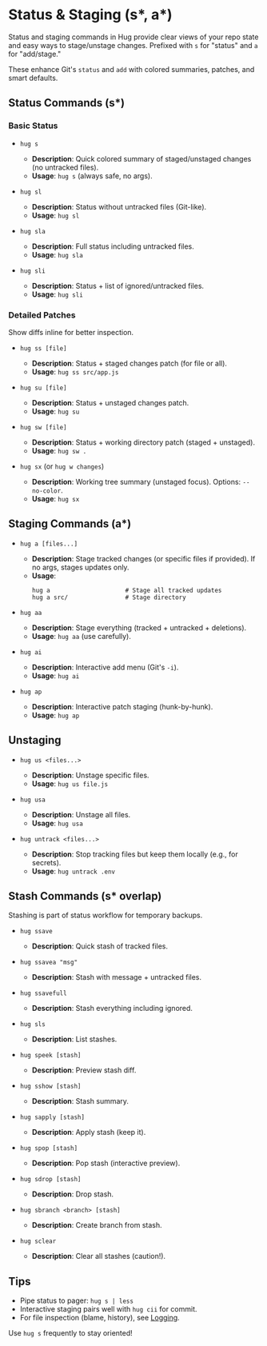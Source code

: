 # Status & Staging (s*, a*)

Status and staging commands in Hug provide clear views of your repo state and easy ways to stage/unstage changes. Prefixed with `s` for "status" and `a` for "add/stage."

These enhance Git's `status` and `add` with colored summaries, patches, and smart defaults.

## Status Commands (s*)

### Basic Status
- `hug s`
  - **Description**: Quick colored summary of staged/unstaged changes (no untracked files).
  - **Usage**: `hug s` (always safe, no args).

- `hug sl`
  - **Description**: Status without untracked files (Git-like).
  - **Usage**: `hug sl`

- `hug sla`
  - **Description**: Full status including untracked files.
  - **Usage**: `hug sla`

- `hug sli`
  - **Description**: Status + list of ignored/untracked files.
  - **Usage**: `hug sli`

### Detailed Patches
Show diffs inline for better inspection.

- `hug ss [file]`
  - **Description**: Status + staged changes patch (for file or all).
  - **Usage**: `hug ss src/app.js`

- `hug su [file]`
  - **Description**: Status + unstaged changes patch.
  - **Usage**: `hug su`

- `hug sw [file]`
  - **Description**: Status + working directory patch (staged + unstaged).
  - **Usage**: `hug sw .`

- `hug sx` (or `hug w changes`)
  - **Description**: Working tree summary (unstaged focus). Options: `--no-color`.
  - **Usage**: `hug sx`

## Staging Commands (a*)

- `hug a [files...]`
  - **Description**: Stage tracked changes (or specific files if provided). If no args, stages updates only.
  - **Usage**:
    ```
    hug a                     # Stage all tracked updates
    hug a src/                # Stage directory
    ```

- `hug aa`
  - **Description**: Stage everything (tracked + untracked + deletions).
  - **Usage**: `hug aa` (use carefully).

- `hug ai`
  - **Description**: Interactive add menu (Git's `-i`).
  - **Usage**: `hug ai`

- `hug ap`
  - **Description**: Interactive patch staging (hunk-by-hunk).
  - **Usage**: `hug ap`

## Unstaging
- `hug us <files...>`
  - **Description**: Unstage specific files.
  - **Usage**: `hug us file.js`

- `hug usa`
  - **Description**: Unstage all files.
  - **Usage**: `hug usa`

- `hug untrack <files...>`
  - **Description**: Stop tracking files but keep them locally (e.g., for secrets).
  - **Usage**: `hug untrack .env`

## Stash Commands (s* overlap)
Stashing is part of status workflow for temporary backups.

- `hug ssave`
  - **Description**: Quick stash of tracked files.

- `hug ssavea "msg"`
  - **Description**: Stash with message + untracked files.

- `hug ssavefull`
  - **Description**: Stash everything including ignored.

- `hug sls`
  - **Description**: List stashes.

- `hug speek [stash]`
  - **Description**: Preview stash diff.

- `hug sshow [stash]`
  - **Description**: Stash summary.

- `hug sapply [stash]`
  - **Description**: Apply stash (keep it).

- `hug spop [stash]`
  - **Description**: Pop stash (interactive preview).

- `hug sdrop [stash]`
  - **Description**: Drop stash.

- `hug sbranch <branch> [stash]`
  - **Description**: Create branch from stash.

- `hug sclear`
  - **Description**: Clear all stashes (caution!).

## Tips
- Pipe status to pager: `hug s | less`
- Interactive staging pairs well with `hug cii` for commit.
- For file inspection (blame, history), see [Logging](/commands/logging#file-inspection).

Use `hug s` frequently to stay oriented!
